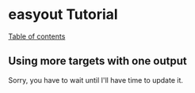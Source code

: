 # easyout Tutorial

[Table of contents](https://github.com/Lasoloz/easyout/tree/master/doc/tut)

## Using more targets with one output

Sorry, you have to wait until I'll have time to update it.